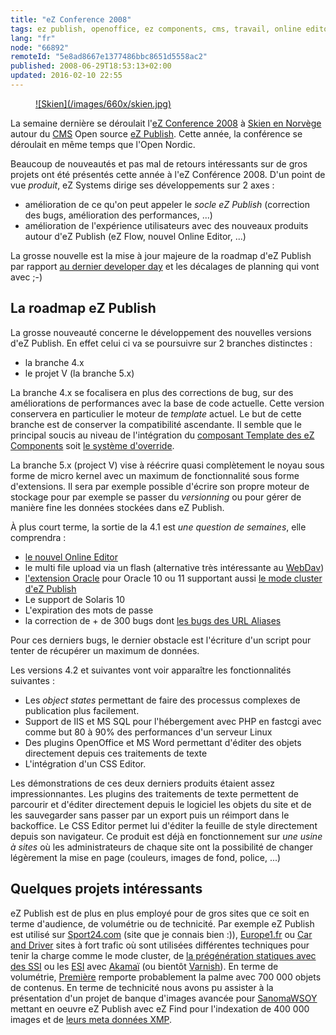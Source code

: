 ```yaml
---
title: "eZ Conference 2008"
tags: ez publish, openoffice, ez components, cms, travail, online editor, ez find, linux, logiciels libres, standards, php
lang: "fr"
node: "66892"
remoteId: "5e8ad8667e1377486bbc8651d5558ac2"
published: 2008-06-29T18:53:13+02:00
updated: 2016-02-10 22:55
---
```

<figure class="object-center"><a href="/images/skien.jpg">![Skien](/images/660x/skien.jpg)
</a></figure>


La semaine dernière se déroulait l'[eZ Conference 2008](http://conference.ez.no)
à [Skien en
Norvège](http://maps.google.fr/maps?f=q&amp;hl=fr&amp;geocode=&amp;q=skien,+norway&amp;ie=UTF8&amp;t=h&amp;z=9)
autour du [CMS](/tag/cms) Open source [eZ Publish](/tag/ez-publish). Cette
année, la conférence se déroulait en même temps que l'Open Nordic.

Beaucoup de nouveautés et pas mal de retours intéressants sur de gros projets
ont été présentés cette année à l'eZ Conférence 2008. D'un point de vue
*produit*, eZ Systems dirige ses développements sur 2 axes :

* amélioration de ce qu'on peut appeler le *socle eZ Publish* (correction des
  bugs, amélioration des performances, ...)
* amélioration de l'expérience utilisateurs avec des nouveaux produits autour
  d'eZ Publish (eZ Flow, nouvel Online Editor, ...)

La grosse nouvelle est la mise à jour majeure de la roadmap d'eZ Publish par
rapport [au dernier developer day](/post/ez-developer-day-a-paris-le-17-04-2008)
et les décalages de planning qui vont avec ;-)

## La roadmap eZ Publish

La grosse nouveauté concerne le développement des nouvelles versions d'eZ
Publish. En effet celui ci va se poursuivre sur 2 branches distinctes :

* la branche 4.x
* le projet V (la branche 5.x)

La branche 4.x se focalisera en plus des corrections de bug, sur des
améliorations de performances avec la base de code actuelle. Cette version
conservera en particulier le moteur de *template* actuel. Le but de cette
branche est de conserver la compatibilité ascendante. Il semble que le principal
soucis au niveau de l'intégration du [composant Template des eZ
Components](http://ezcomponents.org/docs/tutorials/Template) soit [le système
d'override](http://ez.no/doc/ez_publish/technical_manual/4_0/templates/the_template_override_system).

La branche 5.x (project V) vise à réécrire quasi complètement le noyau sous
forme de micro kernel avec un maximum de fonctionnalité sous forme d'extensions.
Il sera par exemple possible d'écrire son propre moteur de stockage pour par
exemple se passer du *versionning* ou pour gérer de manière fine les données
stockées dans eZ Publish.

À plus court terme, la sortie de la 4.1 est *une question de semaines*, elle
comprendra&nbsp;:

* [le nouvel Online Editor](/post/the-new-online-editor-for-ez-publish-beta)
* le multi file upload via un flash (alternative très intéressante au [WebDav](http://ez.no/doc/ez_publish/technical_manual/4_0/features/webdav))
* [l'extension Oracle](http://projects.ez.no/ezoracle) pour Oracle 10 ou 11 supportant aussi [le mode cluster d'eZ Publish](http://ez.no/doc/ez_publish/technical_manual/4_0/features/clustering)
* Le support de Solaris 10
* L'expiration des mots de passe
* la correction de + de 300 bugs dont [les bugs des URL Aliases](http://issues.ez.no/12785)

Pour ces derniers bugs, le dernier obstacle est l'écriture d'un script pour tenter de récupérer un maximum de données.

Les versions 4.2 et suivantes vont voir apparaître les fonctionnalités
suivantes&nbsp;:

* Les *object states* permettant de faire des processus complexes de publication
  plus facilement.
* Support de IIS et MS SQL pour l'hébergement avec PHP en fastcgi avec comme but
  80 à 90% des performances d'un serveur Linux
* Des plugins OpenOffice et MS Word permettant d'éditer des objets directement
  depuis ces traitements de texte
* L'intégration d'un CSS Editor.

Les démonstrations de ces deux derniers produits étaient assez impressionnantes.
Les plugins des traitements de texte permettent de parcourir et d'éditer
directement depuis le logiciel les objets du site et de les sauvegarder sans
passer par un export puis un réimport dans le backoffice. Le CSS Editor permet
lui d'éditer la feuille de style directement depuis son navigateur. Ce produit
est déjà en fonctionnement sur *une usine à sites* où les administrateurs de
chaque site ont la possibilité de changer légèrement la mise en page (couleurs,
images de fond, police, ...)

## Quelques projets intéressants

eZ Publish est de plus en plus employé pour de gros sites que ce soit en terme
d'audience, de volumétrie ou de technicité. Par exemple eZ Publish est utilisé
sur [Sport24.com](http://www.sport24.com) (site que je connais bien :)),
[Europe1.fr](http://www.europe1.fr) ou [Car and
Driver](http://www.caranddriver.com/) sites à fort trafic où sont
utilisées différentes techniques pour tenir la charge comme le mode cluster, de
[la prégénération statiques avec des
SSI](http://blog.smile.fr/ez-publish-a-tres-hautes-performances) ou les
[ESI](http://www.w3.org/TR/esi-lang) avec
[Akamaï](http://www.akamai.com/html/support/esi.html) (ou bientôt
[Varnish](http://varnish.projects.linpro.no/wiki/ESIfeatures)). En terme de
volumétrie, [Première](http://www.premiere.fr) remporte probablement la palme
avec 700 000 objets de contenus. En terme de technicité nous avons pu assister à
la présentation d'un projet de banque d'images avancée pour
[SanomaWSOY](http://www.sanoma.com/) mettant en oeuvre eZ
Publish avec eZ Find pour l'indexation de 400 000 images et de [leurs meta
données XMP](http://fr.wikipedia.org/wiki/Extensible_Metadata_Platform).
